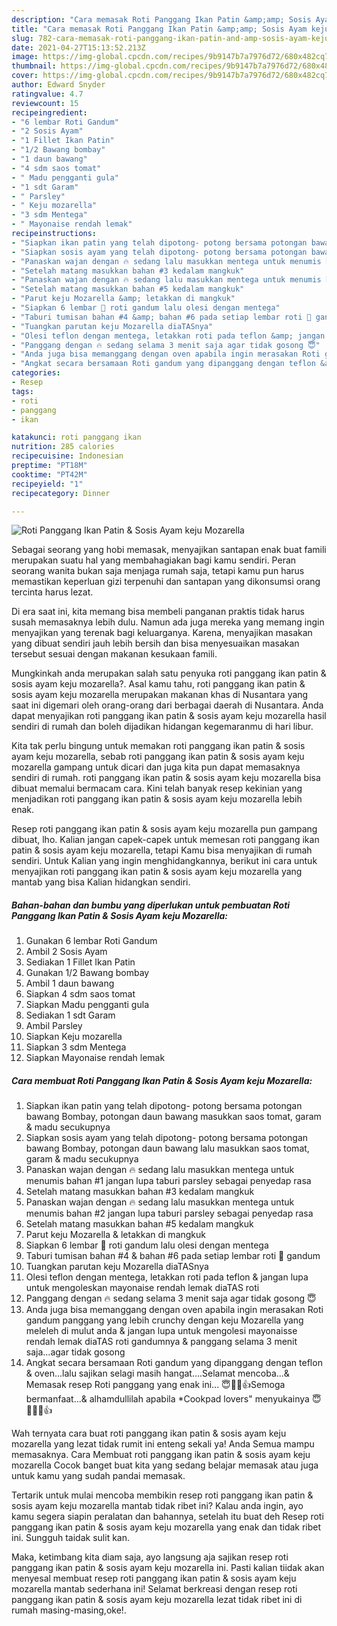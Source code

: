 ```yaml
---
description: "Cara memasak Roti Panggang Ikan Patin &amp;amp; Sosis Ayam keju Mozarella yang nikmat dan Mudah Dibuat"
title: "Cara memasak Roti Panggang Ikan Patin &amp;amp; Sosis Ayam keju Mozarella yang nikmat dan Mudah Dibuat"
slug: 782-cara-memasak-roti-panggang-ikan-patin-and-amp-sosis-ayam-keju-mozarella-yang-nikmat-dan-mudah-dibuat
date: 2021-04-27T15:13:52.213Z
image: https://img-global.cpcdn.com/recipes/9b9147b7a7976d72/680x482cq70/roti-panggang-ikan-patin-sosis-ayam-keju-mozarella-foto-resep-utama.jpg
thumbnail: https://img-global.cpcdn.com/recipes/9b9147b7a7976d72/680x482cq70/roti-panggang-ikan-patin-sosis-ayam-keju-mozarella-foto-resep-utama.jpg
cover: https://img-global.cpcdn.com/recipes/9b9147b7a7976d72/680x482cq70/roti-panggang-ikan-patin-sosis-ayam-keju-mozarella-foto-resep-utama.jpg
author: Edward Snyder
ratingvalue: 4.7
reviewcount: 15
recipeingredient:
- "6 lembar Roti Gandum"
- "2 Sosis Ayam"
- "1 Fillet Ikan Patin"
- "1/2 Bawang bombay"
- "1 daun bawang"
- "4 sdm saos tomat"
- " Madu pengganti gula"
- "1 sdt Garam"
- " Parsley"
- " Keju mozarella"
- "3 sdm Mentega"
- " Mayonaise rendah lemak"
recipeinstructions:
- "Siapkan ikan patin yang telah dipotong- potong bersama potongan bawang Bombay, potongan daun bawang masukkan saos tomat, garam &amp; madu secukupnya"
- "Siapkan sosis ayam yang telah dipotong- potong bersama potongan bawang Bombay, potongan daun bawang lalu masukkan saos tomat, garam &amp; madu secukupnya"
- "Panaskan wajan dengan 🔥 sedang lalu masukkan mentega untuk menumis bahan #1 jangan lupa taburi parsley sebagai penyedap rasa"
- "Setelah matang masukkan bahan #3 kedalam mangkuk"
- "Panaskan wajan dengan 🔥 sedang lalu masukkan mentega untuk menumis bahan #2 jangan lupa taburi parsley sebagai penyedap rasa"
- "Setelah matang masukkan bahan #5 kedalam mangkuk"
- "Parut keju Mozarella &amp; letakkan di mangkuk"
- "Siapkan 6 lembar 🍞 roti gandum lalu olesi dengan mentega"
- "Taburi tumisan bahan #4 &amp; bahan #6 pada setiap lembar roti 🍞 gandum"
- "Tuangkan parutan keju Mozarella diaTASnya"
- "Olesi teflon dengan mentega, letakkan roti pada teflon &amp; jangan lupa untuk mengoleskan mayonaise rendah lemak diaTAS roti"
- "Panggang dengan 🔥 sedang selama 3 menit saja agar tidak gosong 😇"
- "Anda juga bisa memanggang dengan oven apabila ingin merasakan Roti gandum panggang yang lebih crunchy dengan keju Mozarella yang meleleh di mulut anda &amp; jangan lupa untuk mengolesi mayonaisse rendah lemak diaTAS roti gandumnya &amp; panggang selama 3 menit saja...agar tidak gosong"
- "Angkat secara bersamaan Roti gandum yang dipanggang dengan teflon &amp; oven...lalu sajikan selagi masih hangat....Selamat mencoba...&amp; Memasak resep Roti panggang yang enak ini... 😇🙏🏻👍Semoga bermanfaat...&amp; alhamdullilah apabila *Cookpad lovers&#34; menyukainya 😇🙏🏻💚👍"
categories:
- Resep
tags:
- roti
- panggang
- ikan

katakunci: roti panggang ikan 
nutrition: 285 calories
recipecuisine: Indonesian
preptime: "PT18M"
cooktime: "PT42M"
recipeyield: "1"
recipecategory: Dinner

---
```



![Roti Panggang Ikan Patin &amp; Sosis Ayam keju Mozarella](https://img-global.cpcdn.com/recipes/9b9147b7a7976d72/680x482cq70/roti-panggang-ikan-patin-sosis-ayam-keju-mozarella-foto-resep-utama.jpg)

Sebagai seorang yang hobi memasak, menyajikan santapan enak buat famili merupakan suatu hal yang membahagiakan bagi kamu sendiri. Peran seorang  wanita bukan saja menjaga rumah saja, tetapi kamu pun harus memastikan keperluan gizi terpenuhi dan santapan yang dikonsumsi orang tercinta harus lezat.

Di era  saat ini, kita memang bisa membeli panganan praktis tidak harus susah memasaknya lebih dulu. Namun ada juga mereka yang memang ingin menyajikan yang terenak bagi keluarganya. Karena, menyajikan masakan yang dibuat sendiri jauh lebih bersih dan bisa menyesuaikan masakan tersebut sesuai dengan makanan kesukaan famili. 



Mungkinkah anda merupakan salah satu penyuka roti panggang ikan patin &amp; sosis ayam keju mozarella?. Asal kamu tahu, roti panggang ikan patin &amp; sosis ayam keju mozarella merupakan makanan khas di Nusantara yang saat ini digemari oleh orang-orang dari berbagai daerah di Nusantara. Anda dapat menyajikan roti panggang ikan patin &amp; sosis ayam keju mozarella hasil sendiri di rumah dan boleh dijadikan hidangan kegemaranmu di hari libur.

Kita tak perlu bingung untuk memakan roti panggang ikan patin &amp; sosis ayam keju mozarella, sebab roti panggang ikan patin &amp; sosis ayam keju mozarella gampang untuk dicari dan juga kita pun dapat memasaknya sendiri di rumah. roti panggang ikan patin &amp; sosis ayam keju mozarella bisa dibuat memalui bermacam cara. Kini telah banyak resep kekinian yang menjadikan roti panggang ikan patin &amp; sosis ayam keju mozarella lebih enak.

Resep roti panggang ikan patin &amp; sosis ayam keju mozarella pun gampang dibuat, lho. Kalian jangan capek-capek untuk memesan roti panggang ikan patin &amp; sosis ayam keju mozarella, tetapi Kamu bisa menyajikan di rumah sendiri. Untuk Kalian yang ingin menghidangkannya, berikut ini cara untuk menyajikan roti panggang ikan patin &amp; sosis ayam keju mozarella yang mantab yang bisa Kalian hidangkan sendiri.

<!--inarticleads1-->

##### Bahan-bahan dan bumbu yang diperlukan untuk pembuatan Roti Panggang Ikan Patin &amp; Sosis Ayam keju Mozarella:

1. Gunakan 6 lembar Roti Gandum
1. Ambil 2 Sosis Ayam
1. Sediakan 1 Fillet Ikan Patin
1. Gunakan 1/2 Bawang bombay
1. Ambil 1 daun bawang
1. Siapkan 4 sdm saos tomat
1. Siapkan  Madu pengganti gula
1. Sediakan 1 sdt Garam
1. Ambil  Parsley
1. Siapkan  Keju mozarella
1. Siapkan 3 sdm Mentega
1. Siapkan  Mayonaise rendah lemak




<!--inarticleads2-->

##### Cara membuat Roti Panggang Ikan Patin &amp; Sosis Ayam keju Mozarella:

1. Siapkan ikan patin yang telah dipotong- potong bersama potongan bawang Bombay, potongan daun bawang masukkan saos tomat, garam &amp; madu secukupnya
1. Siapkan sosis ayam yang telah dipotong- potong bersama potongan bawang Bombay, potongan daun bawang lalu masukkan saos tomat, garam &amp; madu secukupnya
1. Panaskan wajan dengan 🔥 sedang lalu masukkan mentega untuk menumis bahan #1 jangan lupa taburi parsley sebagai penyedap rasa
1. Setelah matang masukkan bahan #3 kedalam mangkuk
1. Panaskan wajan dengan 🔥 sedang lalu masukkan mentega untuk menumis bahan #2 jangan lupa taburi parsley sebagai penyedap rasa
1. Setelah matang masukkan bahan #5 kedalam mangkuk
1. Parut keju Mozarella &amp; letakkan di mangkuk
1. Siapkan 6 lembar 🍞 roti gandum lalu olesi dengan mentega
1. Taburi tumisan bahan #4 &amp; bahan #6 pada setiap lembar roti 🍞 gandum
1. Tuangkan parutan keju Mozarella diaTASnya
1. Olesi teflon dengan mentega, letakkan roti pada teflon &amp; jangan lupa untuk mengoleskan mayonaise rendah lemak diaTAS roti
1. Panggang dengan 🔥 sedang selama 3 menit saja agar tidak gosong 😇
1. Anda juga bisa memanggang dengan oven apabila ingin merasakan Roti gandum panggang yang lebih crunchy dengan keju Mozarella yang meleleh di mulut anda &amp; jangan lupa untuk mengolesi mayonaisse rendah lemak diaTAS roti gandumnya &amp; panggang selama 3 menit saja...agar tidak gosong
1. Angkat secara bersamaan Roti gandum yang dipanggang dengan teflon &amp; oven...lalu sajikan selagi masih hangat....Selamat mencoba...&amp; Memasak resep Roti panggang yang enak ini... 😇🙏🏻👍Semoga bermanfaat...&amp; alhamdullilah apabila *Cookpad lovers&#34; menyukainya 😇🙏🏻💚👍




Wah ternyata cara buat roti panggang ikan patin &amp; sosis ayam keju mozarella yang lezat tidak rumit ini enteng sekali ya! Anda Semua mampu memasaknya. Cara Membuat roti panggang ikan patin &amp; sosis ayam keju mozarella Cocok banget buat kita yang sedang belajar memasak atau juga untuk kamu yang sudah pandai memasak.

Tertarik untuk mulai mencoba membikin resep roti panggang ikan patin &amp; sosis ayam keju mozarella mantab tidak ribet ini? Kalau anda ingin, ayo kamu segera siapin peralatan dan bahannya, setelah itu buat deh Resep roti panggang ikan patin &amp; sosis ayam keju mozarella yang enak dan tidak ribet ini. Sungguh taidak sulit kan. 

Maka, ketimbang kita diam saja, ayo langsung aja sajikan resep roti panggang ikan patin &amp; sosis ayam keju mozarella ini. Pasti kalian tiidak akan menyesal membuat resep roti panggang ikan patin &amp; sosis ayam keju mozarella mantab sederhana ini! Selamat berkreasi dengan resep roti panggang ikan patin &amp; sosis ayam keju mozarella lezat tidak ribet ini di rumah masing-masing,oke!.

